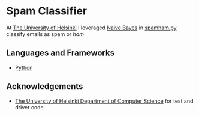 # Spam Classifier

At [The University of Helsinki](https://www.helsinki.fi/en) I leveraged [Naive Bayes](https://medium.com/@srishtisawla/introduction-to-naive-bayes-for-classification-baefefb43a2d) in [spamham.py](https://github.com/jr2021/naive_bayes_spam/blob/master/src/spamham.py) classify emails as spam or *ham*

## Languages and Frameworks

* [Python](https://www.python.org/)

## Acknowledgements

* [The University of Helsinki Department of Computer Science](https://www.helsinki.fi/en/computer-science) for test and driver code
